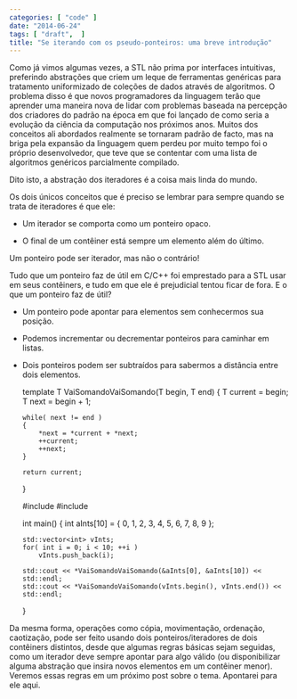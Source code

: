 ```yaml
---
categories: [ "code" ]
date: "2014-06-24"
tags: [ "draft",  ]
title: "Se iterando com os pseudo-ponteiros: uma breve introdução"
---
```

Como já vimos algumas vezes, a STL não prima por interfaces intuitivas, preferindo abstrações que criem um leque de ferramentas genéricas para tratamento uniformizado de coleções de dados através de algoritmos. O problema disso é que novos programadores da linguagem terão que aprender uma maneira nova de lidar com problemas baseada na percepção dos criadores do padrão na época em que foi lançado de como seria a evolução da ciência da computação nos próximos anos. Muitos dos conceitos ali abordados realmente se tornaram padrão de facto, mas na briga pela expansão da linguagem quem perdeu por muito tempo foi o próprio desenvolvedor, que teve que se contentar com uma lista de algoritmos genéricos parcialmente compilado.

Dito isto, a abstração dos iteradores é a coisa mais linda do mundo.



Os dois únicos conceitos que é preciso se lembrar para sempre quando se trata de iteradores é que ele:

  * Um iterador se comporta como um ponteiro opaco.

  * O final de um contêiner está sempre um elemento além do último.

Um ponteiro pode ser iterador, mas não o contrário!

Tudo que um ponteiro faz de útil em C/C++ foi emprestado para a STL usar em seus contêiners, e tudo em que ele é prejudicial tentou ficar de fora. E o que um ponteiro faz de útil?

  * Um ponteiro pode apontar para elementos sem conhecermos sua posição.

  * Podemos incrementar ou decrementar ponteiros para caminhar em listas.

  * Dois ponteiros podem ser subtraídos para sabermos a distância entre dois elementos.

    
    template<typename T>
    T VaiSomandoVaiSomando(T begin, T end)
    {
        T current = begin;
        T next = begin + 1;
    
        while( next != end )
        {
            *next = *current + *next;
            ++current;
            ++next;
        }
    
        return current;
    }
    
    #include <vector>
    #include <iostream>
    
    int main()
    {
        int aInts[10] = { 0, 1, 2, 3, 4, 5, 6, 7, 8, 9 };
    
        std::vector<int> vInts;
        for( int i = 0; i < 10; ++i )
            vInts.push_back(i);
    
        std::cout << *VaiSomandoVaiSomando(&aInts[0], &aInts[10]) << std::endl;
        std::cout << *VaiSomandoVaiSomando(vInts.begin(), vInts.end()) << std::endl;
    }
    


Da mesma forma, operações como cópia, movimentação, ordenação, caotização, pode ser feito usando dois ponteiros/iteradores de dois contêiners distintos, desde que algumas regras básicas sejam seguidas, como um iterador deve sempre apontar para algo válido (ou disponibilizar alguma abstração que insira novos elementos em um contêiner menor). Veremos essas regras em um próximo post sobre o tema. Apontarei para ele aqui.

